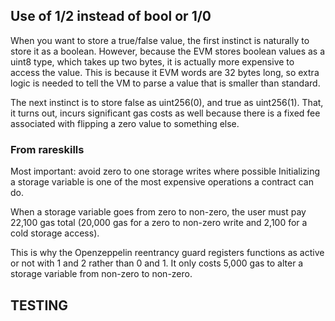 ## Use of 1/2 instead of bool or 1/0

When you want to store a true/false value, the first instinct is naturally to store it as a boolean. However, because the EVM stores boolean values as a uint8 type, which takes up two bytes, it is actually more expensive to access the value. This is because it EVM words are 32 bytes long, so extra logic is needed to tell the VM to parse a value that is smaller than standard.

The next instinct is to store false as uint256(0), and true as uint256(1). That, it turns out, incurs significant gas costs as well because there is a fixed fee associated with flipping a zero value to something else.

### From rareskills

Most important: avoid zero to one storage writes where possible
Initializing a storage variable is one of the most expensive operations a contract can do.

When a storage variable goes from zero to non-zero, the user must pay 22,100 gas total (20,000 gas for a zero to non-zero write and 2,100 for a cold storage access).

This is why the Openzeppelin reentrancy guard registers functions as active or not with 1 and 2 rather than 0 and 1. It only costs 5,000 gas to alter a storage variable from non-zero to non-zero.


## TESTING

